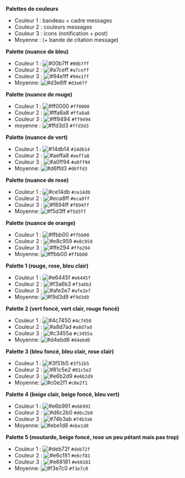 **Palettes de couleurs**
  * Couleur 1 : bandeau + cadre messages
  * Couleur 2 : couleurs messages
  * Couleur 3 : icons (notification + post)
  * Moyenne : (+ bande de citation message)


**Palette (nuance de bleu)**
* Couleur 1 : ![#00b7ff](https://via.placeholder.com/15/00b7ff/000000?text=+) `#00b7ff`
* Couleur 2 : ![#a7ceff](https://via.placeholder.com/15/a7ceff/000000?text=+) `#a7ceff`
* Couleur 3 : ![#94e1ff](https://via.placeholder.com/15/94e1ff/000000?text=+) `#94e1ff`
* Moyenne: ![#d3e6ff](https://via.placeholder.com/15/d3e6ff/000000?text=+) `#d3e6ff`

**Palette  (nuance de rouge)**
* Couleur 1 : ![#ff0000](https://via.placeholder.com/15/ff0000/000000?text=+) `#ff0000`
* Couleur 2 : ![#ffa8a8](https://via.placeholder.com/15/ffa8a8/000000?text=+) `#ffa8a8`
* Couleur 3 : ![#ff9494](https://via.placeholder.com/15/ff9494/000000?text=+) `#ff9494`
* moyenne   : ![#ffd3d3](https://via.placeholder.com/15/ffd3d3/000000?text=+) `#ffd3d3`

**Palette  (nuance de vert)**
* Couleur 1 : ![#14db14](https://via.placeholder.com/15/14db14/000000?text=+) `#14db14`
* Couleur 2 : ![#aeffa8](https://via.placeholder.com/15/aeffa8/000000?text=+) `#aeffa8`
* Couleur 3 : ![#a0ff94](https://via.placeholder.com/15/a0ff94/000000?text=+) `#a0ff94`
* Moyenne: ![#d6ffd3](https://via.placeholder.com/15/d6ffd3/000000?text=+) `#d6ffd3`

**Palette  (nuance de rose)**
* Couleur 1 : ![#ce14db](https://via.placeholder.com/15/ce14db/000000?text=+) `#ce14db`
* Couleur 2 : ![#eca8ff](https://via.placeholder.com/15/eca8ff/000000?text=+) `#eca8ff`
* Couleur 3 : ![#f894ff](https://via.placeholder.com/15/f894ff/000000?text=+) `#f894ff`
* Moyenne: ![#f5d3ff](https://via.placeholder.com/15/f5d3ff/000000?text=+) `#f5d3ff`

**Palette  (nuance de orange)**
* Couleur 1 : ![#ffbb00](https://via.placeholder.com/15/ffbb00/000000?text=+) `#ffbb00`
* Couleur 2 : ![#e8c959](https://via.placeholder.com/15/e8c959/000000?text=+) `#e8c959`
* Couleur 3 : ![#ffe294](https://via.placeholder.com/15/ffe294/000000?text=+) `#ffe294`
* Moyenne: ![#ffbb00](https://via.placeholder.com/15/ffbb00/000000?text=+) `#ffbb00`

**Palette 1 (rouge, rose, bleu clair)**
* Couleur 1 : ![#e6445f](https://via.placeholder.com/15/e6445f/000000?text=+) `#e6445f`
* Couleur 2 : ![#f3a6b3](https://via.placeholder.com/15/f3a6b3/000000?text=+) `#f3a6b3`
* Couleur 3 : ![#afe2e7](https://via.placeholder.com/15/afe2e7/000000?text=+) `#afe2e7`
* Moyenne: ![#f9d3d9](https://via.placeholder.com/15/f9d3d9/000000?text=+) `#f9d3d9`

**Palette 2 (vert foncé, vert clair, rouge foncé)**
* Couleur 1 : ![#4c7450](https://via.placeholder.com/15/4c7450/000000?text=+) `#4c7450`
* Couleur 2 : ![#a8d7ad](https://via.placeholder.com/15/a8d7ad/000000?text=+) `#a8d7ad`
* Couleur 3 : ![#c3455a](https://via.placeholder.com/15/c3455a/000000?text=+) `#c3455a`
* Moyenne: ![#d4ebd6](https://via.placeholder.com/15/d4ebd6/000000?text=+) `#d4ebd6`

**Palette 3 (bleu foncé, bleu clair, rose clair)**
* Couleur 1 : ![#3f51b5](https://via.placeholder.com/15/3f51b5/000000?text=+) `#3f51b5`
* Couleur 2 : ![#81c5e2](https://via.placeholder.com/15/81c5e2/000000?text=+) `#81c5e2`
* Couleur 3 : ![#e6b2d9](https://via.placeholder.com/15/e6b2d9/000000?text=+) `#e6b2d9`
* Moyenne: ![#c0e2f1](https://via.placeholder.com/15/c0e2f1/000000?text=+) `#c0e2f1`


**Palette 4 (beige clair, beige foncé, bleu vert)**
* Couleur 1 : ![#e6b991](https://via.placeholder.com/15/e6b991/000000?text=+) `#e6b991`
* Couleur 2 : ![#d6c2b0](https://via.placeholder.com/15/d6c2b0/000000?text=+) `#d6c2b0`
* Couleur 3 : ![#74b3ab](https://via.placeholder.com/15/74b3ab/000000?text=+) `#74b3ab`
* Moyenne: ![#ebe1d8](https://via.placeholder.com/15/ebe1d8/000000?text=+) `#ebe1d8`

**Palette 5 (moutarde, beige foncé, rose un peu pétant mais pas trop)**
* Couleur 1 : ![#deb72f](https://via.placeholder.com/15/deb72f/000000?text=+) `#deb72f`
* Couleur 2 : ![#e6cf81](https://via.placeholder.com/15/e6cf81/000000?text=+) `#e6cf81`
* Couleur 3 : ![#e68181](https://via.placeholder.com/15/e68181/000000?text=+) `#e68181`
* Moyenne: ![#f3e7c0](https://via.placeholder.com/15/f3e7c0/000000?text=+) `#f3e7c0`
